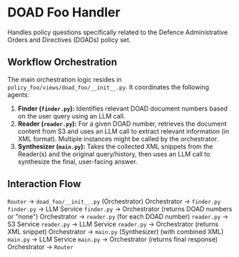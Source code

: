 # DOAD Foo Handler

Handles policy questions specifically related to the Defence Administrative Orders and Directives (DOADs) policy set.

## Workflow Orchestration

The main orchestration logic resides in `policy_foo/views/doad_foo/__init__.py`. It coordinates the following agents:

1.  **Finder (`finder.py`):** Identifies relevant DOAD document numbers based on the user query using an LLM call.
2.  **Reader (`reader.py`):** For a given DOAD number, retrieves the document content from S3 and uses an LLM call to extract relevant information (in XML format). Multiple instances might be called by the orchestrator.
3.  **Synthesizer (`main.py`):** Takes the collected XML snippets from the Reader(s) and the original query/history, then uses an LLM call to synthesize the final, user-facing answer.

## Interaction Flow

`Router` -> `doad_foo/__init__.py` (Orchestrator)
Orchestrator -> `finder.py`
`finder.py` -> LLM Service
`finder.py` -> Orchestrator (returns DOAD numbers or "none")
Orchestrator -> `reader.py` (for each DOAD number)
`reader.py` -> S3 Service
`reader.py` -> LLM Service
`reader.py` -> Orchestrator (returns XML snippet)
Orchestrator -> `main.py` (Synthesizer) (with combined XML)
`main.py` -> LLM Service
`main.py` -> Orchestrator (returns final response)
Orchestrator -> `Router`
